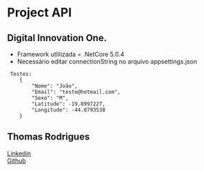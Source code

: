 # Project API

## Digital Innovation One.


- Framework utlilizada = .NetCore 5.0.4
- Necessário editar connectionString no arquivo appsettings.json

```
 Testes:
    {
        "Nome": "João",
        "Email": "teste@hotmail.com",
        "Sexo": "M",
        "Latitude": -19.8997227,
        "Longitude": -44.0793538
    }
```

## Thomas Rodrigues
[Linkedin](http://linkedin.com/in/thomas-rodrigues-322463127)  
[Github](https://github.com/Thomaslr14) 
